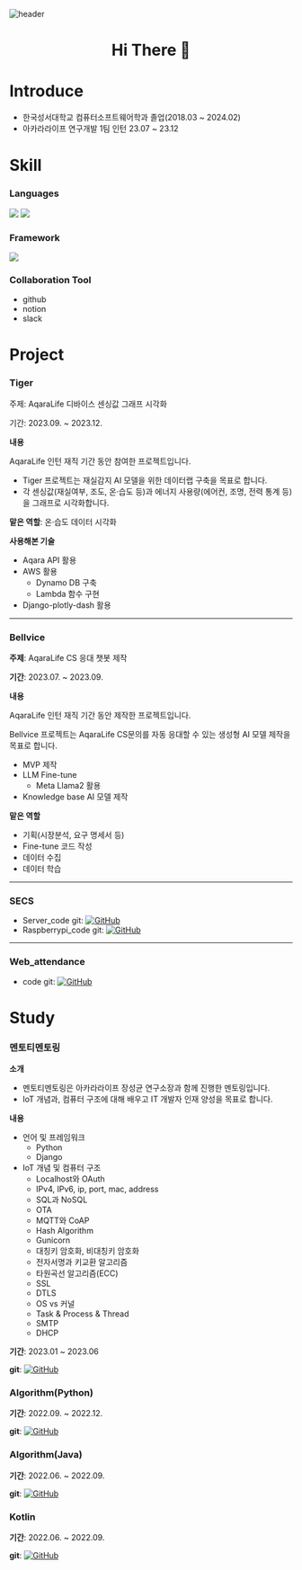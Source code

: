![header](https://capsule-render.vercel.app/api?type=waving&color=auto&height=300&section=header&text=ChiJun%20In&fontSize=90&animation=fadeIn&fontAlignY=38&desc=Embedded%20Software%20Developer&descAlignY=51&descAlign=72)

# <p align='center'> Hi There 👋</p>

# Introduce

- 한국성서대학교 컴퓨터소프트웨어학과 졸업(2018.03 ~ 2024.02)
- 아카라라이프 연구개발 1팀 인턴 23.07 ~ 23.12
  

# Skill

### Languages

<div>
  <img src="https://img.shields.io/badge/C/C99-A8B9CC?style=flat-square&logo=C&logoColor=black">
  <img src="https://img.shields.io/badge/Python-3776AB?style=flat-square&logo=Python&logoColor=white">
</div>

### Framework

<div>
  <img src="https://img.shields.io/badge/Django-092E20?style=flat-square&logo=Django&logoColor=White">
</div>

### Collaboration Tool
- github
- notion
- slack

# Project
### **Tiger**

주제: AqaraLife 디바이스 센싱값 그래프 시각화

기간: 2023.09. ~ 2023.12.

**내용**

AqaraLife 인턴 재직 기간 동안 참여한 프로젝트입니다.

- Tiger 프로젝트는 재실감지 AI 모델을 위한 데이터랩 구축을 목표로 합니다.
- 각 센싱값(재실여부, 조도, 온·습도 등)과 에너지 사용량(에어컨, 조명, 전력 통계 등)을 그래프로 시각화합니다.

**맡은 역할**: 온·습도 데이터 시각화

**사용해본 기술**

- Aqara API 활용
- AWS 활용
    - Dynamo DB 구축
    - Lambda 함수 구현
- Django-plotly-dash 활용

---
### Bellvice

**주제**: AqaraLife CS 응대 챗봇 제작

**기간**: 2023.07. ~ 2023.09.

**내용**

AqaraLife 인턴 재직 기간 동안 제작한 프로젝트입니다.

Bellvice 프로젝트는 AqaraLife CS문의를 자동 응대할 수 있는 생성형 AI 모델 제작을 목표로 합니다.

- MVP 제작
- LLM Fine-tune
    - Meta Llama2 활용
- Knowledge base AI 모델 제작

**맡은 역할**

- 기획(시장분석, 요구 명세서 등)
- Fine-tune 코드 작성
- 데이터 수집
- 데이터 학습
---
### SECS
- Server_code git: [![GitHub](https://img.shields.io/badge/GitHub-black?style=for-the-badge&logo=github)](https://github.com/InChiJun/SECS)
- Raspberrypi_code git: [![GitHub](https://img.shields.io/badge/GitHub-black?style=for-the-badge&logo=github)]([https://github.com/InChiJun/SECS_Raspberrypi_code)


---
### Web_attendance
- code git: [![GitHub](https://img.shields.io/badge/GitHub-black?style=for-the-badge&logo=github)](https://github.com/InChiJun/Web_attendance)

# Study

### 멘토티멘토링

**소개**

- 멘토티멘토링은 아카라라이프 장성균 연구소장과 함께 진행한 멘토링입니다.
- IoT 개념과, 컴퓨터 구조에 대해 배우고 IT 개발자 인재 양성을 목표로 합니다.

**내용**

- 언어 및 프레임워크
    - Python
    - Django
- IoT 개념 및 컴퓨터 구조
    - Localhost와 OAuth
    - IPv4, IPv6, ip, port, mac, address
    - SQL과 NoSQL
    - OTA
    - MQTT와 CoAP
    - Hash Algorithm
    - Gunicorn
    - 대칭키 암호화, 비대칭키 암호화
    - 전자서명과 키교환 알고리즘
    - 타원곡선 알고리즘(ECC)
    - SSL
    - DTLS
    - OS vs 커널
    - Task & Process & Thread
    - SMTP
    - DHCP
        
**기간**: 2023.01 ~ 2023.06

**git**:
[![GitHub](https://img.shields.io/badge/GitHub-black?style=for-the-badge&logo=github)](https://github.com/InChiJun/Mentotee_study)

### Algorithm(Python)

**기간**: 2022.09. ~ 2022.12.

**git**:
[![GitHub](https://img.shields.io/badge/GitHub-black?style=for-the-badge&logo=github)](https://github.com/InChiJun/Python_algorithm_practice)

### Algorithm(Java)

**기간**: 2022.06. ~ 2022.09.

**git**:
[![GitHub](https://img.shields.io/badge/GitHub-black?style=for-the-badge&logo=github)](https://github.com/InChiJun/Java_algorithm_practice)

### Kotlin

**기간**: 2022.06. ~ 2022.09.

**git**:
[![GitHub](https://img.shields.io/badge/GitHub-black?style=for-the-badge&logo=github)](https://github.com/InChiJun/Kotlin_practice)
